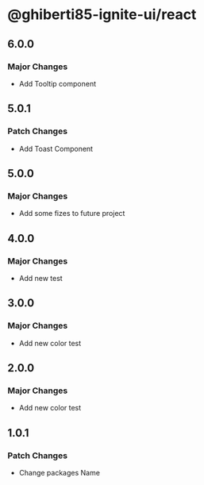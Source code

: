 # @ghiberti85-ignite-ui/react

## 6.0.0

### Major Changes

- Add Tooltip component

## 5.0.1

### Patch Changes

- Add Toast Component

## 5.0.0

### Major Changes

- Add some fizes to future project

## 4.0.0

### Major Changes

- Add new test

## 3.0.0

### Major Changes

- Add new color test

## 2.0.0

### Major Changes

- Add new color test

## 1.0.1

### Patch Changes

- Change packages Name
